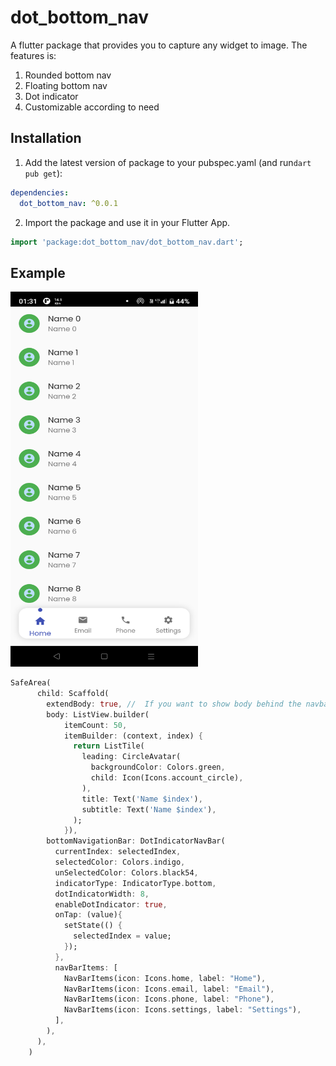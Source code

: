 
# dot_bottom_nav

A flutter package that provides you to capture any widget to image. The features is:
1. Rounded bottom nav
2. Floating bottom nav
3. Dot indicator
4. Customizable according to need
## Installation 

1. Add the latest version of package to your pubspec.yaml (and run`dart pub get`):
```yaml
dependencies:
  dot_bottom_nav: ^0.0.1
```
2. Import the package and use it in your Flutter App.
```dart
import 'package:dot_bottom_nav/dot_bottom_nav.dart';
```

## Example

<img src="https://raw.githubusercontent.com/abhiiishek2000/dot_bottom_nav/master/screenshot/Screenshot_20220803-013110.png" width="300" height="600"></img>

```dart
SafeArea(
      child: Scaffold(
        extendBody: true, //  If you want to show body behind the navbar, it should be true
        body: ListView.builder(
            itemCount: 50,
            itemBuilder: (context, index) {
              return ListTile(
                leading: CircleAvatar(
                  backgroundColor: Colors.green,
                  child: Icon(Icons.account_circle),
                ),
                title: Text('Name $index'),
                subtitle: Text('Name $index'),
              );
            }),
        bottomNavigationBar: DotIndicatorNavBar(
          currentIndex: selectedIndex,
          selectedColor: Colors.indigo,
          unSelectedColor: Colors.black54,
          indicatorType: IndicatorType.bottom,
          dotIndicatorWidth: 8,
          enableDotIndicator: true,
          onTap: (value){
            setState(() {
              selectedIndex = value;
            });
          },
          navBarItems: [
            NavBarItems(icon: Icons.home, label: "Home"),
            NavBarItems(icon: Icons.email, label: "Email"),
            NavBarItems(icon: Icons.phone, label: "Phone"),
            NavBarItems(icon: Icons.settings, label: "Settings"),
          ],
        ),
      ),
    )
```

